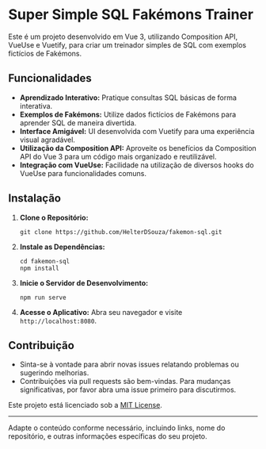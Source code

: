 # Super Simple SQL Fakémons Trainer

Este é um projeto desenvolvido em Vue 3, utilizando Composition API, VueUse e Vuetify, para criar um treinador simples de SQL com exemplos fictícios de Fakémons.

## Funcionalidades

- **Aprendizado Interativo:** Pratique consultas SQL básicas de forma interativa.
- **Exemplos de Fakémons:** Utilize dados fictícios de Fakémons para aprender SQL de maneira divertida.
- **Interface Amigável:** UI desenvolvida com Vuetify para uma experiência visual agradável.
- **Utilização da Composition API:** Aproveite os benefícios da Composition API do Vue 3 para um código mais organizado e reutilizável.
- **Integração com VueUse:** Facilidade na utilização de diversos hooks do VueUse para funcionalidades comuns.

## Instalação

1. **Clone o Repositório:**
   ```
   git clone https://github.com/HelterDSouza/fakemon-sql.git
   ```

2. **Instale as Dependências:**
   ```
   cd fakemon-sql
   npm install
   ```

3. **Inicie o Servidor de Desenvolvimento:**
   ```
   npm run serve
   ```

4. **Acesse o Aplicativo:**
   Abra seu navegador e visite `http://localhost:8080`.

## Contribuição

- Sinta-se à vontade para abrir novas issues relatando problemas ou sugerindo melhorias.
- Contribuições via pull requests são bem-vindas. Para mudanças significativas, por favor abra uma issue primeiro para discutirmos.

Este projeto está licenciado sob a [MIT License](link-para-licenca).

---

Adapte o conteúdo conforme necessário, incluindo links, nome do repositório, e outras informações específicas do seu projeto.
